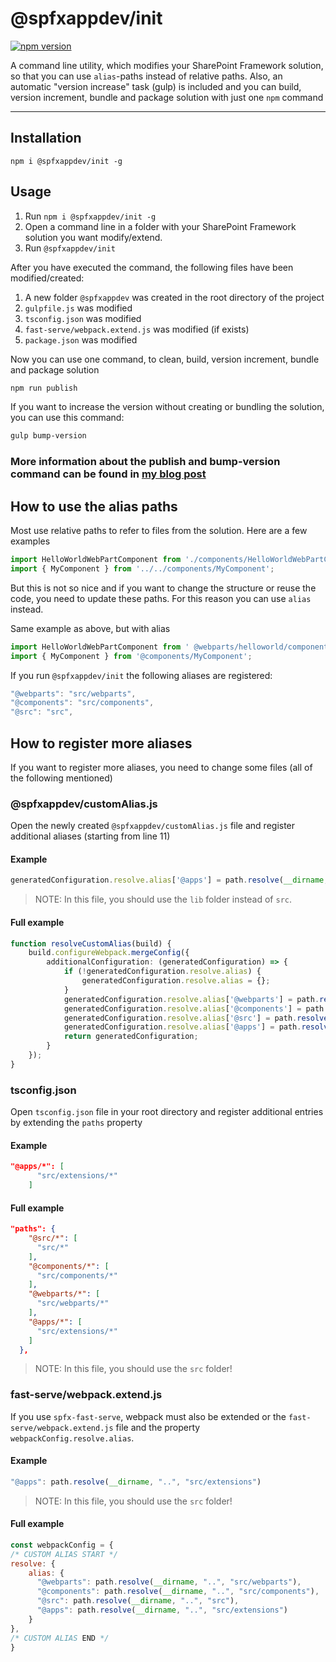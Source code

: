 # @spfxappdev/init

[![npm version](https://badge.fury.io/js/@spfxappdev%2Finit.svg)](https://badge.fury.io/js/@spfxappdev%2Finit)

A command line utility, which modifies your SharePoint Framework solution, so that you can use `alias`-paths instead of relative paths. 
Also, an automatic "version increase" task (gulp) is included and you can build, version increment, bundle and package solution with just one `npm` command

---

## Installation

`npm i @spfxappdev/init -g`

## Usage

1. Run `npm i @spfxappdev/init -g`
2. Open a command line in a folder with your SharePoint Framework solution you want modify/extend.
3. Run `@spfxappdev/init`

After you have executed the command, the following files have been modified/created:

1. A new folder `@spfxappdev` was created in the root directory of the project
2. `gulpfile.js` was modified
3. `tsconfig.json` was modified
4. `fast-serve/webpack.extend.js` was modified (if exists)
5. `package.json` was modified

Now you can use one command, to clean, build, version increment, bundle and package solution

```bash
npm run publish
```

If you want to increase the version without creating or bundling the solution, you can use this command:

```bash
gulp bump-version
```

### More information about the publish and bump-version command can be found in [my blog post](https://spfx-app.dev/package-spfx-solution-with-one-command-and-automatically-increase-the-version)

## How to use the alias paths

Most use relative paths to refer to files from the solution. Here are a few examples

```typescript
import HelloWorldWebPartComponent from './components/HelloWorldWebPartComponent';
import { MyComponent } from '../../components/MyComponent';
```

But this is not so nice and if you want to change the structure or reuse the code, you need to update these paths. 
For this reason you can use `alias` instead. 

Same example as above, but with alias

```typescript
import HelloWorldWebPartComponent from ' @webparts/helloworld/components/HelloWorldWebPartComponent';
import { MyComponent } from '@components/MyComponent';
```

If you run `@spfxappdev/init` the following aliases are registered:

```typescript
"@webparts": "src/webparts",
"@components": "src/components",
"@src": "src",
```

## How to register more aliases

If you want to register more aliases, you need to change some files (all of the following mentioned)

### @spfxappdev/customAlias.js

Open the newly created `@spfxappdev/customAlias.js` file and register additional aliases (starting from line 11)

#### Example

```typescript
generatedConfiguration.resolve.alias['@apps'] = path.resolve(__dirname, 'lib/extensions');
```

> NOTE: In this file, you should use the `lib` folder instead of `src`.


#### Full example

```typescript
function resolveCustomAlias(build) {
    build.configureWebpack.mergeConfig({
        additionalConfiguration: (generatedConfiguration) => {
            if (!generatedConfiguration.resolve.alias) {
                generatedConfiguration.resolve.alias = {};
            }
            generatedConfiguration.resolve.alias['@webparts'] = path.resolve(__dirname, 'lib/webparts');
            generatedConfiguration.resolve.alias['@components'] = path.resolve(__dirname, 'lib/components');
            generatedConfiguration.resolve.alias['@src'] = path.resolve(__dirname, 'lib');
            generatedConfiguration.resolve.alias['@apps'] = path.resolve(__dirname, 'lib/extensions');
            return generatedConfiguration;
        }
    });
}
```


### tsconfig.json

Open `tsconfig.json` file in your root directory and register additional entries by extending the `paths` property

#### Example

```json
"@apps/*": [
      "src/extensions/*"
    ]
```

#### Full example

```json
"paths": {
    "@src/*": [
      "src/*"
    ],
    "@components/*": [
      "src/components/*"
    ],
    "@webparts/*": [
      "src/webparts/*"
    ],
    "@apps/*": [
      "src/extensions/*"
    ]
  },
```

> NOTE: In this file, you should use the `src` folder!

### fast-serve/webpack.extend.js

If you use `spfx-fast-serve`, webpack must also be extended or the `fast-serve/webpack.extend.js` file and the property `webpackConfig.resolve.alias`. 

#### Example

```javascript
"@apps": path.resolve(__dirname, "..", "src/extensions")
```

> NOTE: In this file, you should use the `src` folder!

#### Full example

```javascript
const webpackConfig = {
/* CUSTOM ALIAS START */
resolve: {
    alias: {
      "@webparts": path.resolve(__dirname, "..", "src/webparts"),
      "@components": path.resolve(__dirname, "..", "src/components"),
      "@src": path.resolve(__dirname, "..", "src"),
      "@apps": path.resolve(__dirname, "..", "src/extensions")
    }
},
/* CUSTOM ALIAS END */
}
```